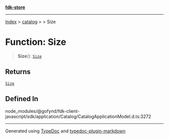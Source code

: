 [**fdk-store**](../../../README.md)
***

[Index](../../../API.md) > [catalog](../../README.md) > [<internal>](../README.md) > Size

# Function: Size

> **Size**(): [`Size`](../type-aliases/type-alias.Size.md)

## Returns

[`Size`](../type-aliases/type-alias.Size.md)

## Defined In

node\_modules/@gofynd/fdk-client-javascript/sdk/application/Catalog/CatalogApplicationModel.d.ts:3272

***
Generated using [TypeDoc](https://typedoc.org/) and [typedoc-plugin-markdown](https://www.npmjs.com/package/typedoc-plugin-markdown)
